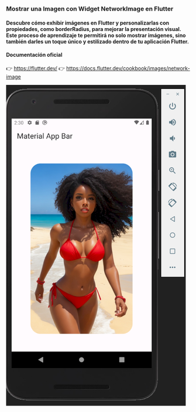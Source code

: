 ### Mostrar una Imagen con Widget NetworkImage en Flutter

#### Descubre cómo exhibir imágenes en Flutter y personalizarlas con propiedades, como borderRadius, para mejorar la presentación visual. Este proceso de aprendizaje te permitirá no solo mostrar imágenes, sino también darles un toque único y estilizado dentro de tu aplicación Flutter.

#### Documentación oficial

👉 https://flutter.dev/
👉 https://docs.flutter.dev/cookbook/images/network-image

![](https://github.com/urian121/Aprendiendo-Flutter-desde-cero/blob/master/app_galeria_imgs/resultado-final-flutter.png)
